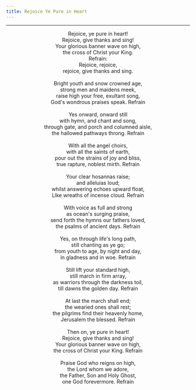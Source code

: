 ```yaml
---
title: Rejoice Ye Pure in Heart
---
```


---
<center>
Rejoice, ye pure in heart!<br/>
Rejoice, give thanks and sing!<br/>
Your glorious banner wave on high,<br/>
the cross of Christ your King.<br/>
Refrain:<br/>
Rejoice, rejoice, <br/>
rejoice, give thanks and sing.<br/>
<br/>
Bright youth and snow crowned age,<br/>
strong men and maidens meek,<br/>
raise high your free, exultant song,<br/>
God's wondrous praises speak. Refrain<br/>
<br/>
Yes onward, onward still<br/>
with hymn, and chant and song,<br/>
through gate, and porch and columned aisle,<br/>
the hallowed pathways throng. Refrain<br/>
<br/>
With all the angel choirs,<br/>
with all the saints of earth,<br/>
pour out the strains of joy and bliss,<br/>
true rapture, noblest mirth. Refrain<br/>
<br/>
Your clear hosannas raise;<br/>
and alleluias loud;<br/>
whilst answering echoes upward float,<br/>
Llke wreaths of incense cloud. Refrain<br/>
<br/>
With voice as full and strong<br/>
as ocean's surging praise,<br/>
send forth the hymns our fathers loved,<br/>
the psalms of ancient days. Refrain<br/>
<br/>
Yes, on through life's long path,<br/>
still chanting as ye go;<br/>
from youth to age, by night and day,<br/>
in gladness and in woe. Refrain<br/>
<br/>
Still lift your standard high,<br/>
still march in firm array,<br/>
as warriors through the darkness toil,<br/>
till dawns the golden day. Refrain<br/>
<br/>
At last the march shall end;<br/>
the wearied ones shall rest;<br/>
the pilgrims find their heavenly home,<br/>
Jerusalem the blessed. Refrain<br/>
<br/>
Then on, ye pure in heart!<br/>
Rejoice, give thanks and sing!<br/>
Your glorious banner wave on high,<br/>
the cross of Christ your King. Refrain<br/>
<br/>
Praise God who reigns on high,<br/>
the Lord whom we adore,<br/>
the Father, Son and Holy Ghost,<br/>
one God forevermore. Refrain
</center>